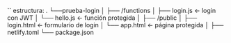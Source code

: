 ``
estructura:
.
└──prueba-login
    │
    ├── /functions
    │   ├── login.js     ← login con JWT
    │   └── hello.js     ← función protegida
    │
    ├── /public
    │   ├── login.html   ← formulario de login
    │   └── app.html     ← página protegida
    │
    ├── netlify.toml
    └── package.json
